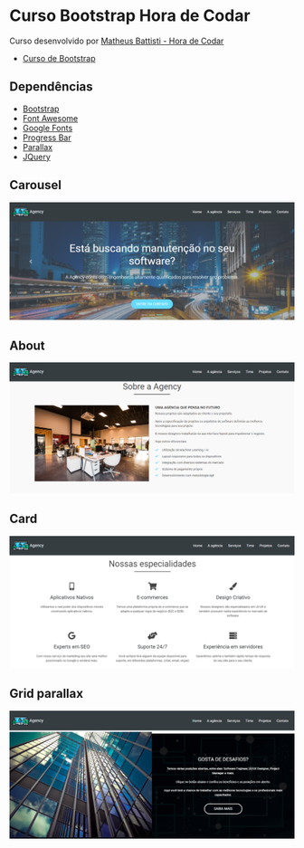 # Curso Bootstrap Hora de Codar
Curso desenvolvido por [Matheus Battisti - Hora de Codar](https://www.youtube.com/channel/UCDoFiMhpOnLFq1uG4RL4xag)

- [Curso de Bootstrap](https://www.youtube.com/playlist?list=PLnDvRpP8Bnexu5wvxogy6N49_S5Xk8Cze)

## Dependências
- [Bootstrap](https://getbootstrap.com)
- [Font Awesome](https://fontawesome.com/v4.7.0/icons/)
- [Google Fonts](https://fonts.google.com/)
- [Progress Bar](https://github.com/kimmobrunfeldt/progressbar.js/)
- [Parallax](https://pixelcog.github.io/parallax.js/)
- [JQuery](https://jquery.com/)

## Carousel
<img src="img/screenshot01.png">

## About
<img src="img/screenshot02.png">

## Card
<img src="img/screenshot03.png">

## Grid parallax
<img src="img/screenshot04.png">
